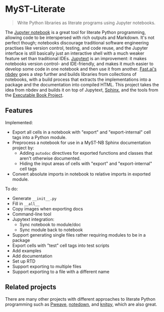 # MyST-Literate
> Write Python libraries as literate programs using Jupyter notebooks.

The [Jupyter notebook](https://github.com/jupyter/notebook) is a great tool for literate Python programming, allowing code to be interspersed with rich outputs and Markdown.
It's not perfect though; notebooks discourage traditional software engineering practises like version control, testing, and code reuse, and the Jupyter interface is still basically just an interactive shell with a much weaker feature set than traditional IDEs.
[Jupytext](https://github.com/mwouts/jupytext) is an improvement: it makes notebooks version control- and IDE-friendly, and makes it much easier to develop some code in one notebook and then use it from another.
[Fast.ai's nbdev](https://github.com/fastai/nbdev) goes a step further and builds libraries from collections of notebooks, with a build process that extracts the implementations into a package and the documentation into compiled HTML.
This project takes the idea from nbdev and builds it on top of Jupytext, [Sphinx](https://www.sphinx-doc.org), and the tools from the [Executable Book Project](https://executablebooks.org/en/latest/).


## Features
Implemented:
* Export all cells in a notebook with "export" and "export-internal" cell tags into a Python module.
* Preprocess a notebook for use in a MyST-NB Sphinx documentation project by:
  * Adding `autodoc` directives for exported functions and classes that aren't otherwise documented.
  * Hiding the input areas of cells with "export" and "export-internal" cell tags
* Convert absolute imports in notebook to relative imports in exported module.

To do:
* Generate `__init__.py`
* Fill in `__all__`
* Copy images when exporting docs
* Command-line tool
* Jupytext integration:
  * Sync notebook to module/doc
  * Sync module back to notebook
* Support generating single files rather requiring modules to be in a package
* Export cells with "test" cell tags into test scripts
* Add examples
* Add documentation
* Set up RTD
* Support exporting to multiple files
* Support exporting to a file with a different name


## Related projects
There are many other projects with different approaches to literate Python programming such as [Pweave](https://github.com/mpastell/Pweave), [notedown](https://github.com/aaren/notedown), and [knitpy](https://github.com/jankatins/knitpy), which are also great.